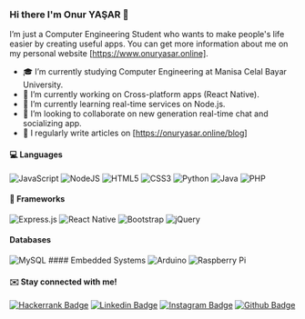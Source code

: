 ### Hi there I'm Onur YAŞAR 👋
I’m just a Computer Engineering Student who wants to make people's life easier by creating useful apps. You can get more information about me on my personal website [https://www.onuryasar.online].

- 🎓 I’m currently studying Computer Engineering at Manisa Celal Bayar University.
- 🔭 I’m currently working on Cross-platform apps (React Native).
- 🌱 I’m currently learning real-time services on Node.js.
- 👯 I’m looking to collaborate on new generation real-time chat and socializing app.
- 📝 I regularly write articles on [https://onuryasar.online/blog]


#### 💻 Languages
<img alt="JavaScript" src="https://img.shields.io/badge/javascript%20-%23323330.svg?&style=for-the-badge&logo=javascript&logoColor=%23F7DF1E"/> <img alt="NodeJS" src="https://img.shields.io/badge/node.js%20-%2343853D.svg?&style=for-the-badge&logo=node.js&logoColor=white"/> <img alt="HTML5" src="https://img.shields.io/badge/html5%20-%23E34F26.svg?&style=for-the-badge&logo=html5&logoColor=white"/> <img alt="CSS3" src="https://img.shields.io/badge/css3%20-%231572B6.svg?&style=for-the-badge&logo=css3&logoColor=white"/> <img alt="Python" src="https://img.shields.io/badge/python%20-%2314354C.svg?&style=for-the-badge&logo=python&logoColor=white"/> <img alt="Java" src="https://img.shields.io/badge/java-%23ED8B00.svg?&style=for-the-badge&logo=java&logoColor=white"/> <img alt="PHP" src="https://img.shields.io/badge/php-%23777BB4.svg?&style=for-the-badge&logo=php&logoColor=white"/>
#### :rocket: Frameworks
<img alt="Express.js" src="https://img.shields.io/badge/express.js%20-%23404d59.svg?&style=for-the-badge"/> <img alt="React Native" src="https://img.shields.io/badge/react_native%20-%2320232a.svg?&style=for-the-badge&logo=react&logoColor=%2361DAFB"/> <img alt="Bootstrap" src="https://img.shields.io/badge/bootstrap%20-%23563D7C.svg?&style=for-the-badge&logo=bootstrap&logoColor=white"/> <img alt="jQuery" src="https://img.shields.io/badge/jquery%20-%230769AD.svg?&style=for-the-badge&logo=jquery&logoColor=white"/>
#### Databases
<img alt="MySQL" src="https://img.shields.io/badge/mysql-%2300f.svg?&style=for-the-badge&logo=mysql&logoColor=white"/>
#### Embedded Systems
<img alt="Arduino" src="https://img.shields.io/badge/-Arduino-00979D?style=for-the-badge&logo=Arduino&logoColor=white"/> <img alt="Raspberry Pi" src="https://img.shields.io/badge/-Raspberry%20Pi-C51A4A?style=for-the-badge&logo=Raspberry-Pi"/>


#### :envelope: Stay connected with me!
<a href="https://www.hackerrank.com/onuryasar" target="_blank">![Hackerrank Badge](https://img.shields.io/badge/-Hackerrank-1ba94c?style=flat&logo=Hackerrank&logoColor=white&link=https://www.hackerrank.com/onuryasar)</a>
<a href="https://www.linkedin.com/in/onur-yasar/" target="_blank">![Linkedin Badge](https://img.shields.io/badge/-LinkedIn-blue?style=flat&logo=Linkedin&logoColor=white&link=https://www.linkedin.com/in/onur-yasar/)</a>
<a href="https://instagram.com/onur.yasar.js" target="_blank">![Instagram Badge](https://img.shields.io/badge/-Instagram-E4405F?style=flat&logo=instagram&logoColor=white&link=https://instagram.com/onur.yasar.js)</a>
<a href="https://github.com/thorakna" target="_blank">![Github Badge](https://img.shields.io/badge/-Github-000?style=flat&logo=Github&logoColor=white&link=https://github.com/thorakna)</a>
